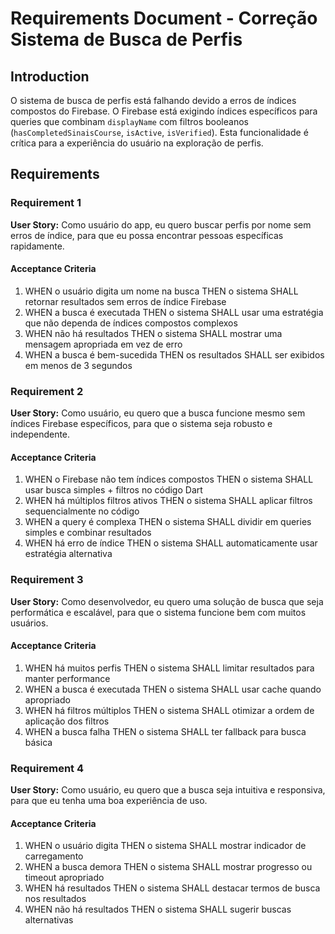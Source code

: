 # Requirements Document - Correção Sistema de Busca de Perfis

## Introduction

O sistema de busca de perfis está falhando devido a erros de índices compostos do Firebase. O Firebase está exigindo índices específicos para queries que combinam `displayName` com filtros booleanos (`hasCompletedSinaisCourse`, `isActive`, `isVerified`). Esta funcionalidade é crítica para a experiência do usuário na exploração de perfis.

## Requirements

### Requirement 1

**User Story:** Como usuário do app, eu quero buscar perfis por nome sem erros de índice, para que eu possa encontrar pessoas específicas rapidamente.

#### Acceptance Criteria

1. WHEN o usuário digita um nome na busca THEN o sistema SHALL retornar resultados sem erros de índice Firebase
2. WHEN a busca é executada THEN o sistema SHALL usar uma estratégia que não dependa de índices compostos complexos
3. WHEN não há resultados THEN o sistema SHALL mostrar uma mensagem apropriada em vez de erro
4. WHEN a busca é bem-sucedida THEN os resultados SHALL ser exibidos em menos de 3 segundos

### Requirement 2

**User Story:** Como usuário, eu quero que a busca funcione mesmo sem índices Firebase específicos, para que o sistema seja robusto e independente.

#### Acceptance Criteria

1. WHEN o Firebase não tem índices compostos THEN o sistema SHALL usar busca simples + filtros no código Dart
2. WHEN há múltiplos filtros ativos THEN o sistema SHALL aplicar filtros sequencialmente no código
3. WHEN a query é complexa THEN o sistema SHALL dividir em queries simples e combinar resultados
4. WHEN há erro de índice THEN o sistema SHALL automaticamente usar estratégia alternativa

### Requirement 3

**User Story:** Como desenvolvedor, eu quero uma solução de busca que seja performática e escalável, para que o sistema funcione bem com muitos usuários.

#### Acceptance Criteria

1. WHEN há muitos perfis THEN o sistema SHALL limitar resultados para manter performance
2. WHEN a busca é executada THEN o sistema SHALL usar cache quando apropriado
3. WHEN há filtros múltiplos THEN o sistema SHALL otimizar a ordem de aplicação dos filtros
4. WHEN a busca falha THEN o sistema SHALL ter fallback para busca básica

### Requirement 4

**User Story:** Como usuário, eu quero que a busca seja intuitiva e responsiva, para que eu tenha uma boa experiência de uso.

#### Acceptance Criteria

1. WHEN o usuário digita THEN o sistema SHALL mostrar indicador de carregamento
2. WHEN a busca demora THEN o sistema SHALL mostrar progresso ou timeout apropriado
3. WHEN há resultados THEN o sistema SHALL destacar termos de busca nos resultados
4. WHEN não há resultados THEN o sistema SHALL sugerir buscas alternativas